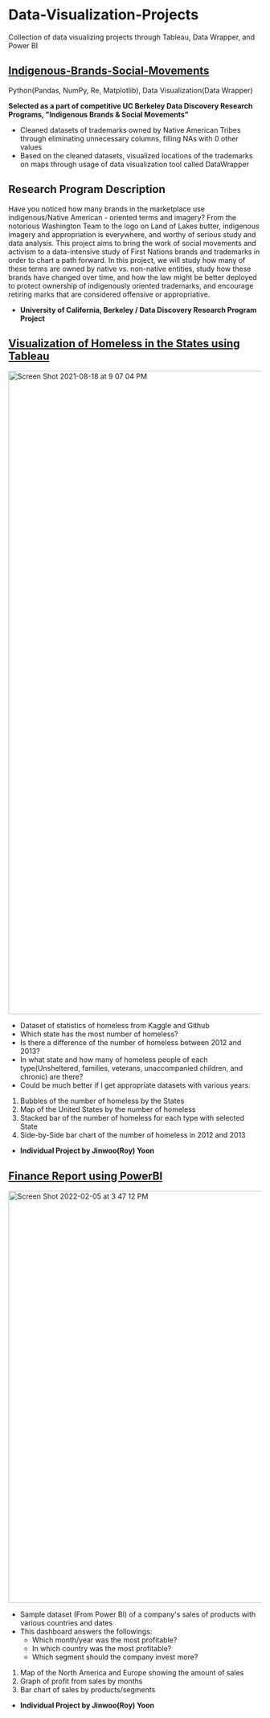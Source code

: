 # Data-Visualization-Projects
Collection of data visualizing projects through Tableau, Data Wrapper, and Power BI

## [Indigenous-Brands-Social-Movements](https://github.com/yoons12055/Data-Visualization-Projects/tree/main/Indian%20Trademarks%20Project)
Python(Pandas, NumPy, Re, Matplotlib), Data Visualization(Data Wrapper)

**Selected as a part of competitive UC Berkeley Data Discovery Research Programs, "Indigenous Brands & Social Movements"**

- Cleaned datasets of trademarks owned by Native American Tribes through eliminating unnecessary columns, filling NAs with 0 other values
- Based on the cleaned datasets, visualized locations of the trademarks on maps through usage of data visualization tool called DataWrapper


## Research Program Description
Have you noticed how many brands in the marketplace use indigenous/Native American - oriented terms and imagery? From the notorious Washington Team to the logo on Land of Lakes butter, indigenous imagery and appropriation is everywhere, and worthy of serious study and data analysis. This project aims to bring the work of social movements and activism to a data-intensive study of First Nations brands and trademarks in order to chart a path forward. In this project, we will study how many of these terms are owned by native vs. non-native entities, study how these brands have changed over time, and how the law might be better deployed to protect ownership of indigenously oriented trademarks, and encourage retiring marks that are considered offensive or appropriative.

- **University of California, Berkeley / Data Discovery Research Program Project**

## [Visualization of Homeless in the States using Tableau](https://github.com/yoons12055/Data-Visualization-Projects/tree/main/Homeless%20in%20USA)

<img width="1280" alt="Screen Shot 2021-08-18 at 9 07 04 PM" src="https://user-images.githubusercontent.com/52183257/129898061-2b3c45d5-7aa7-40db-97e2-779aecad9c07.png">

- Dataset of statistics of homeless from Kaggle and Github
- Which state has the most number of homeless?
- Is there a difference of the number of homeless between 2012 and 2013?
- In what state and how many of homeless people of each type(Unsheltered, families, veterans, unaccompanied children, and chronic) are there?
- Could be much better if I get appropriate datasets with various years. 

1. Bubbles of the number of homeless by the States 
2. Map of the United States by the number of homeless
3. Stacked bar of the number of homeless for each type with selected State
4. Side-by-Side bar chart of the number of homeless in 2012 and 2013

- **Individual Project by Jinwoo(Roy) Yoon**

## [Finance Report using PowerBI](https://github.com/yoons12055/Data-Visualization-Projects/tree/main/Finance%20Report)
<img width="820" alt="Screen Shot 2022-02-05 at 3 47 12 PM" src="https://user-images.githubusercontent.com/52183257/152632149-0579983b-9cf8-400f-a1d1-1d245afec5e1.png">

* Sample dataset (From Power BI) of a company's sales of products with various countries and dates
* This dashboard answers the followings:
  * Which month/year was the most profitable?
  * In which country was the most profitable?
  * Which segment should the company invest more?

1. Map of the North America and Europe showing the amount of sales
2. Graph of profit from sales by months
3. Bar chart of sales by products/segments

* **Individual Project by Jinwoo(Roy) Yoon**
